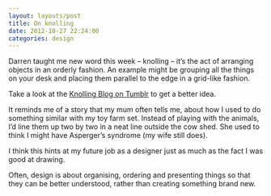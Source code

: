 ```yaml
---
layout: layouts/post 
title: On knolling
date: 2012-10-27 22:24:00
categories: design
---
```


Darren taught me new word this week – knolling – it&#8217;s the act of arranging objects in an orderly fashion. An example might be grouping all the things on your desk and placing them parallel to the edge in a grid-like fashion.

<!--more-->

Take a look at the [Knolling Blog on Tumblr][1] to get a better idea.

It reminds me of a story that my mum often tells me, about how I used to do something similar with my toy farm set. Instead of playing with the animals, I&#8217;d line them up two by two in a neat line outside the cow shed. She used to think I might have Asperger&#8217;s syndrome (my wife still does).

I think this hints at my future job as a designer just as much as the fact I was good at drawing.

Often, design is about organising, ordering and presenting things so that they can be better understood, rather than creating something brand new.

 [1]: http://knollingblog.tumblr.com/